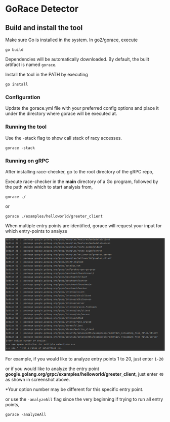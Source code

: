 # GoRace Detector

 
## Build and install the tool

Make sure Go is installed in the system. 
In go2/gorace, execute
```
go build
```
Dependencies will be automatically downloaded. By default, the built artifact is named `gorace`.

Install the tool in the PATH by executing
```
go install
```

### Configuration

Update the gorace.yml file with your preferred config options and place it under the directory where gorace will be executed at. 


### Running the tool

Use the -stack flag to show call stack of racy accesses. 
```
gorace -stack
```

### Running on gRPC

After installing race-checker, go to the root directory of the gRPC repo, 

Execute race-checker in the **main** directory of a Go program, followed by the path with which to start analysis from, 
```
gorace ./
```
or 
```
gorace ./examples/helloworld/greeter_client
```

When multiple entry points are identified, gorace will request your input for which entry-points to analyze

![Image of screenshot](gorace/tests/grpc.png)

For example, if you would like to analyze entry points 1 to 20, just enter
`1-20`

or if you would like to analyze the entry point **google.golang.org/grpc/examples/helloworld/greeter_client**, just enter
`40` 
as shown in screenshot above. 

*Your option number may be different for this specific entry point. 



or use the `-analyzeAll` flag since the very beginning if trying to run all entry points, 
```
gorace -analyzeAll
```
